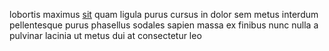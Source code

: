 lobortis maximus [sit](generated_webpages/placerat.md) quam ligula purus cursus
in dolor sem metus interdum pellentesque purus phasellus sodales sapien massa
ex finibus nunc nulla a pulvinar lacinia ut metus dui at consectetur leo